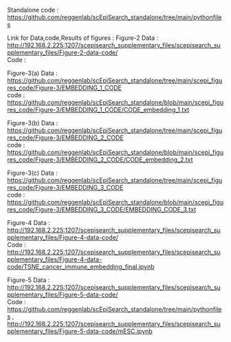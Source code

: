 Standalone code : https://github.com/reggenlab/scEpiSearch_standalone/tree/main/pythonfiles

Link for Data,code,Results of figures :
Figure-2 Data : http://192.168.2.225:1207/scepisearch_supplementary_files/scepisearch_supplementary_files/Figure-2-data-code/ <br />
Code : 

Figure-3(a) Data : https://github.com/reggenlab/scEpiSearch_standalone/tree/main/scepi_figures_code/Figure-3/EMBEDDING_1_CODE <br />
code : https://github.com/reggenlab/scEpiSearch_standalone/blob/main/scepi_figures_code/Figure-3/EMBEDDING_1_CODE/CODE_embedding_1.txt

Figure-3(b) Data : https://github.com/reggenlab/scEpiSearch_standalone/tree/main/scepi_figures_code/Figure-3/EMBEDDING_2_CODE <br />
code : https://github.com/reggenlab/scEpiSearch_standalone/blob/main/scepi_figures_code/Figure-3/EMBEDDING_2_CODE/CODE_embedding_2.txt

Figure-3(c) Data : https://github.com/reggenlab/scEpiSearch_standalone/tree/main/scepi_figures_code/Figure-3/EMBEDDING_3_CODE <br />
code : https://github.com/reggenlab/scEpiSearch_standalone/blob/main/scepi_figures_code/Figure-3/EMBEDDING_3_CODE/EMBEDDING_CODE_3.txt

Figure-4 Data : http://192.168.2.225:1207/scepisearch_supplementary_files/scepisearch_supplementary_files/Figure-4-data-code/<br />
Code : http://192.168.2.225:1207/scepisearch_supplementary_files/scepisearch_supplementary_files/Figure-4-data-code/TSNE_cancer_immune_embedding_final.ipynb 

Figure-5 Data : http://192.168.2.225:1207/scepisearch_supplementary_files/scepisearch_supplementary_files/Figure-5-data-code/ <br />
Code : https://github.com/reggenlab/scEpiSearch_standalone/tree/main/pythonfiles , http://192.168.2.225:1207/scepisearch_supplementary_files/scepisearch_supplementary_files/Figure-5-data-code/mESC.ipynb